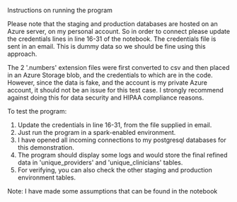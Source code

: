 Instructions on running the program

Please note that the staging and production databases are hosted on an Azure server, on my personal account. So in order to connect please update the credentials lines in line 16-31 of the notebook.
The credentials file is sent in an email. This is dummy data so we should be fine using this approach.

The 2 '.numbers' extension files were first converted to csv and then placed in an Azure Storage blob, and the credentials to which are in the code. However, since the data is fake, and the account is my private Azure account, it should not be an issue for this test case.
I strongly recommend against doing this for data security and HIPAA compliance reasons.

To test the program:

1. Update the credentials in line 16-31, from the file supplied in email.
2. Just run the program in a spark-enabled environment.
3. I have opened all incoming connections to my postgresql databases for this demonstration.
4. The program should display some logs and would store the final refined data in 'unique_providers' and 'unique_clinicians' tables.
5. For verifying, you can also check the other staging and production environment tables.

Note: I have made some assumptions that can be found in the notebook
